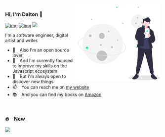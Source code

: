 <a href="#">
  <img align="right" src="https://raw.githubusercontent.com/daltonmenezes/daltonmenezes/master/assets/method-draw-image.svg" alt="a man holding his cellphone with planets in the background of the image" width=55% height=55% />
</a>

### Hi, I'm Dalton 👋
[![img](https://img.shields.io/badge/support%20me%20on-patreon-00BFA6?style=flat-square&logo=patreon)](https://www.patreon.com/daltonmenezes)
[![img](https://img.shields.io/badge/join-electron%20brazil-00BFA6?style=flat-square&logo=discord)](https://discord.gg/qCtM47K)
![](https://komarev.com/ghpvc/?username=daltonmenezes&color=00BFA6&style=flat-square)

I'm a software engineer, digital artist and writer.

- 💖 Also I'm an open source lover
- 🌱 And I'm currently focused to improve my skills on the Javascript ecosystem
- 🔭 But I'm always open to discover new things
- 📫 You can reach me on [my website](https://daltonmenezes.github.io/#contact)
- 📚 And you can find my books on [Amazon](https://www.amazon.com.br/Dalton-Menezes/e/B07PDP3BP4/ref=dp_byline_cont_pop_ebooks_1)

<br/>

### 🔥 New

[![](https://github-readme-stats.vercel.app/api/pin/?username=daltonmenezes&repo=cra-template-good-start&bg_color=66000000)](https://github.com/daltonmenezes/cra-template-good-start) 
